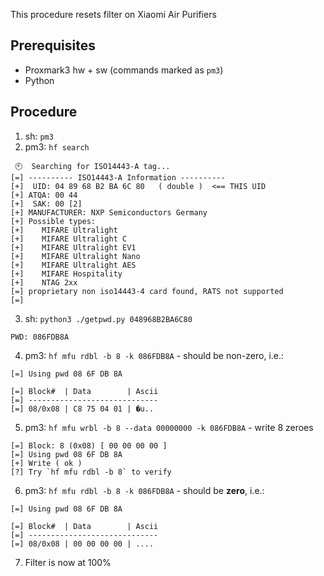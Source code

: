 This procedure resets filter on Xiaomi Air Purifiers

## Prerequisites

* Proxmark3 hw + sw (commands marked as `pm3`)
* Python

## Procedure

1. sh: `pm3`
2. pm3: `hf search`

```
 🕙  Searching for ISO14443-A tag...          
[=] ---------- ISO14443-A Information ----------
[+]  UID: 04 89 68 B2 BA 6C 80   ( double )  <== THIS UID 
[+] ATQA: 00 44
[+]  SAK: 00 [2]
[+] MANUFACTURER: NXP Semiconductors Germany
[+] Possible types:
[+]    MIFARE Ultralight
[+]    MIFARE Ultralight C
[+]    MIFARE Ultralight EV1
[+]    MIFARE Ultralight Nano
[+]    MIFARE Ultralight AES
[+]    MIFARE Hospitality
[+]    NTAG 2xx
[=] proprietary non iso14443-4 card found, RATS not supported
[=] 
```

3. sh: `python3 ./getpwd.py 048968B2BA6C80`

```
PWD: 086FDB8A
```

4. pm3: `hf mfu rdbl -b 8 -k 086FDB8A` - should be non-zero, i.e.:

```
[=] Using pwd 08 6F DB 8A 

[=] Block#  | Data        | Ascii
[=] -----------------------------
[=] 08/0x08 | C8 75 04 01 | �u..
```

5. pm3: `hf mfu wrbl -b 8 --data 00000000 -k 086FDB8A` - write 8 zeroes

```
[=] Block: 8 (0x08) [ 00 00 00 00 ]
[=] Using pwd 08 6F DB 8A 
[+] Write ( ok )
[?] Try `hf mfu rdbl -b 8` to verify 
```

6. pm3: `hf mfu rdbl -b 8 -k 086FDB8A` - should be **zero**, i.e.:

```
[=] Using pwd 08 6F DB 8A 

[=] Block#  | Data        | Ascii
[=] -----------------------------
[=] 08/0x08 | 00 00 00 00 | ....
```

7. Filter is now at 100%